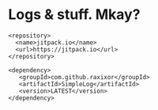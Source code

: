 # Logs & stuff. Mkay?

```
<repository>
  <name>jitpack.io</name>
  <url>https://jitpack.io</url>
</repository>
```

```
<dependency>
   <groupId>com.github.raxixor</groupId>
   <artifactId>SimpleLog</artifactId>
   <version>LATEST</version>
</dependency>
```
